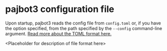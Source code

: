 # pajbot3 configuration file

Upon startup, pajbot3 reads the config file from `config.toml` or, if you have the option specified, from the path specified by the `--config` command-line argument. [Read more about the TOML format here.](https://github.com/toml-lang/toml)

&lt;Placeholder for description of file format here&gt;
